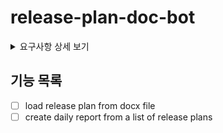 # release-plan-doc-bot

<details>
<summary>요구사항 상세 보기</summary>
<div markdown="1">

## 🚀 기능 요구사항
- 이 프로그램은 배포계획서 관련 업무를 자동으로 진행하는 프로그램이다.
- 배포계획서 관련 업무는 다음과 같다
  - 배포일마다 배포계획서 내 **제목, 내용, 작업**을 취합해서 메일로 발송
  - 배포계획서 내용을 Serviceflow 내용을 기반으로 검증 및 수정
  - 검증 후 **배포계획서 및 Serviceflow 내용**을 취합해서 메일로 발송

## ✍🏻 입출력 요구사항
### ⌨️ 입력
- Word 문서(.docx)로 된 배포계획서
- 배포계획서를 입력받은 이후, 검증/일별 취합/주별 취합/종료를 구분하는 1/2/3/0 중 하나의 수
- 배포계획서 내 오류가 있는 경우, 내용 수정을 위한 문자열

### 🖥 출력
- 일별/주별 취합 시 취합 양식에 맞는 Word 문서 생성 후 문서 경로를 출력
```
{문서 경로}/{문서 이름}을/를 생성했습니다.
```
- 입력받은 배포계획서가 없는 경우, 오류 메시지 출력 후 종료
```
선택된 배포계획서가 없습니다. 프로그램을 종료합니다.
```
- 검증 중 수정 사항이 있는 경우, 수정이 필요한 내용을 출력 후 입력 대기
```
{문서 이름} 검증 중 다음 오류가 확인되었습니다. 
ERROR : SOR ID EMPTY
변경할 데이터를 입력해주세요.
SOR ID(CHXXXXXX-XXXXXX) : 
```

## 🎱 프로그래밍 요구사항
- Python 코드 컨벤션을 지키면서 프로그래밍한다.
  - 기본적으로 [Google Python Style Guide](https://google.github.io/styleguide/pyguide.html)을 원칙으로 한다.
- indent(인덴트, 들여쓰기) depth를 3이 넘지 않도록 구현한다. 2까지만 허용한다.
  - 예를 들어 while문 안에 if문이 있으면 들여쓰기는 2이다.
  - 힌트: indent(인덴트, 들여쓰기) depth를 줄이는 좋은 방법은 함수(또는 메소드)를 분리하면 된다.
- 3항 연산자를 쓰지 않는다.
- 함수(또는 메소드)가 한 가지 일만 하도록 최대한 작게 만든다.
- 자주 변동되는 정보(ex. 개발자 이름 및 직책)는 별도 파일로 관리한다.
- TDD 방식을 기반으로 Red > Green > Refactor 순으로 개발을 진행한다. (테스트가 불가한 경우, ISSUE에 작성)

## 📈 진행 요구사항
- 기능을 구현하기 전에 release-plan-doc-bot/README.md 파일 및 ISSUE에 구현할 기능 목록을 정리해 추가한다.
- git의 commit 단위는 앞 단계에서 README.md 파일에 정리한 기능 목록 단위로 추가한다.

</div>
</details>

## 기능 목록
- [ ] load release plan from docx file
- [ ] create daily report from a list of release plans